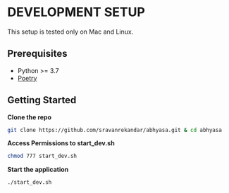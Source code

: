 # DEVELOPMENT SETUP

This setup is tested only on Mac and Linux.

## Prerequisites

- Python >= 3.7
- [Poetry](https://python-poetry.org/)

## Getting Started

**Clone the repo**

```bash
git clone https://github.com/sravanrekandar/abhyasa.git & cd abhyasa
```

**Access Permissions to start_dev.sh**

```bash
chmod 777 start_dev.sh
```

**Start the application**

```bash
./start_dev.sh
```
